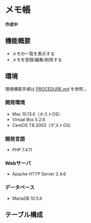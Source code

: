 # メモ帳

**作成中**

## 機能概要
- メモの一覧を表示する
- メモを登録/編集/削除する

## 環境

環境構築手順は [PROCEDURE.md](PROCEDURE.md) を参照 。  

### 開発環境

- Mac 10.13.6（ホストOS）
- Virtual Box 5.2.6
- CentOS 7.8.2003（ゲストOS）

### 開発言語

- PHP 7.4.11

### Webサーバ

- Apache HTTP Server 2.4.6

### データベース

- MariaDB 10.5.6

## テーブル構成

